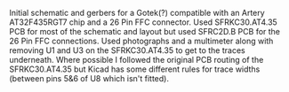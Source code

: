 Initial schematic and gerbers for a Gotek(?) compatible with an Artery AT32F435RGT7 chip and a 26 Pin FFC connector.
Used SFRKC30.AT4.35 PCB for most of the schematic and layout but used SFRC2D.B PCB for the 26 Pin FFC connections.
Used photographs and a multimeter along with removing U1 and U3 on the SFRKC30.AT4.35 to get to the traces underneath.
Where possible I followed the original PCB routing of the SFRKC30.AT4.35 but Kicad has some different rules for trace widths (between pins 5&6 of U8 which isn't fitted).
